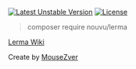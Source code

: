 [![Latest Unstable Version](https://poser.pugx.org/nouvu/lerma/v/stable)](https://packagist.org/packages/nouvu/lerma) [![License](https://poser.pugx.org/nouvu/lerma/license)](//packagist.org/packages/nouvu/lerma)

> composer require nouvu/lerma

[Lerma Wiki](//github.com/MouseZver/Lerma/wiki)

Create by [MouseZver](//php.ru/forum/members/40235)
